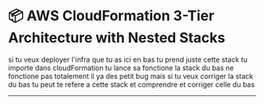 # 📦 AWS CloudFormation 3-Tier Architecture with Nested Stacks

si tu veux deployer l'infra que tu as ici en bas tu prend juste cette stack 
tu importe dans cloudFormation tu lance sa fonctione la stack du bas ne fonctione pas totalement il ya des petit bug mais si tu veux corriger la stack du bas tu peut te refere a cette stack et comprendre et corriger celle du bas

---

